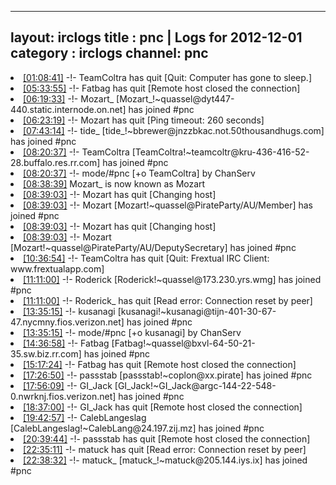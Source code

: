 
---
layout: irclogs
title : pnc | Logs for 2012-12-01
category : irclogs
channel: pnc
---
<li class="logitem"><a href="#01:08:41" name="01:08:41" class="time">[01:08:41]</a> -!- <span class="quit">TeamColtra</span> has quit [Quit: Computer has gone to sleep.] </li>
<li class="logitem"><a href="#05:33:55" name="05:33:55" class="time">[05:33:55]</a> -!- <span class="quit">Fatbag</span> has quit [Remote host closed the connection] </li>
<li class="logitem"><a href="#06:19:33" name="06:19:33" class="time">[06:19:33]</a> -!- <span class="join">Mozart_</span> [Mozart_!~quassel@dyt447-440.static.internode.on.net] has joined #pnc </li>
<li class="logitem"><a href="#06:23:19" name="06:23:19" class="time">[06:23:19]</a> -!- <span class="quit">Mozart</span> has quit [Ping timeout: 260 seconds] </li>
<li class="logitem"><a href="#07:43:14" name="07:43:14" class="time">[07:43:14]</a> -!- <span class="join">tide_</span> [tide_!~bbrewer@jnzzbkac.not.50thousandhugs.com] has joined #pnc </li>
<li class="logitem"><a href="#08:20:37" name="08:20:37" class="time">[08:20:37]</a> -!- <span class="join">TeamColtra</span> [TeamColtra!~teamcoltr@kru-436-416-52-28.buffalo.res.rr.com] has joined #pnc </li>
<li class="logitem"><a href="#08:20:37" name="08:20:37" class="time">[08:20:37]</a> -!- mode/<span class="mode">#pnc</span> [+o TeamColtra] by ChanServ </li>
<li class="logitem"><a href="#08:38:39" name="08:38:39" class="time">[08:38:39]</a> <span class="nick">Mozart_</span> is now known as <span class="nick">Mozart</span> </li>
<li class="logitem"><a href="#08:39:03" name="08:39:03" class="time">[08:39:03]</a> -!- <span class="quit">Mozart</span> has quit [Changing host] </li>
<li class="logitem"><a href="#08:39:03" name="08:39:03" class="time">[08:39:03]</a> -!- <span class="join">Mozart</span> [Mozart!~quassel@PirateParty/AU/Member] has joined #pnc </li>
<li class="logitem"><a href="#08:39:03" name="08:39:03" class="time">[08:39:03]</a> -!- <span class="quit">Mozart</span> has quit [Changing host] </li>
<li class="logitem"><a href="#08:39:03" name="08:39:03" class="time">[08:39:03]</a> -!- <span class="join">Mozart</span> [Mozart!~quassel@PirateParty/AU/DeputySecretary] has joined #pnc </li>
<li class="logitem"><a href="#10:36:54" name="10:36:54" class="time">[10:36:54]</a> -!- <span class="quit">TeamColtra</span> has quit [Quit: Frextual IRC Client: www.frextualapp.com] </li>
<li class="logitem"><a href="#11:11:00" name="11:11:00" class="time">[11:11:00]</a> -!- <span class="join">Roderick</span> [Roderick!~quassel@173.230.yrs.wmg] has joined #pnc </li>
<li class="logitem"><a href="#11:11:00" name="11:11:00" class="time">[11:11:00]</a> -!- <span class="quit">Roderick_</span> has quit [Read error: Connection reset by peer] </li>
<li class="logitem"><a href="#13:35:15" name="13:35:15" class="time">[13:35:15]</a> -!- <span class="join">kusanagi</span> [kusanagi!~kusanagi@tijn-401-30-67-47.nycmny.fios.verizon.net] has joined #pnc </li>
<li class="logitem"><a href="#13:35:15" name="13:35:15" class="time">[13:35:15]</a> -!- mode/<span class="mode">#pnc</span> [+o kusanagi] by ChanServ </li>
<li class="logitem"><a href="#14:36:58" name="14:36:58" class="time">[14:36:58]</a> -!- <span class="join">Fatbag</span> [Fatbag!~quassel@bxvl-64-50-21-35.sw.biz.rr.com] has joined #pnc </li>
<li class="logitem"><a href="#15:17:24" name="15:17:24" class="time">[15:17:24]</a> -!- <span class="quit">Fatbag</span> has quit [Remote host closed the connection] </li>
<li class="logitem"><a href="#17:26:50" name="17:26:50" class="time">[17:26:50]</a> -!- <span class="join">passstab</span> [passstab!~coplon@xx.pirate] has joined #pnc </li>
<li class="logitem"><a href="#17:56:09" name="17:56:09" class="time">[17:56:09]</a> -!- <span class="join">GI_Jack</span> [GI_Jack!~GI_Jack@argc-144-22-548-0.nwrknj.fios.verizon.net] has joined #pnc </li>
<li class="logitem"><a href="#18:37:00" name="18:37:00" class="time">[18:37:00]</a> -!- <span class="quit">GI_Jack</span> has quit [Remote host closed the connection] </li>
<li class="logitem"><a href="#19:42:57" name="19:42:57" class="time">[19:42:57]</a> -!- <span class="join">CalebLangeslag</span> [CalebLangeslag!~CalebLang@24.197.zij.mz] has joined #pnc </li>
<li class="logitem"><a href="#20:39:44" name="20:39:44" class="time">[20:39:44]</a> -!- <span class="quit">passstab</span> has quit [Remote host closed the connection] </li>
<li class="logitem"><a href="#22:35:11" name="22:35:11" class="time">[22:35:11]</a> -!- <span class="quit">matuck</span> has quit [Read error: Connection reset by peer] </li>
<li class="logitem"><a href="#22:38:32" name="22:38:32" class="time">[22:38:32]</a> -!- <span class="join">matuck_</span> [matuck_!~matuck@205.144.iys.ix] has joined #pnc </li>



